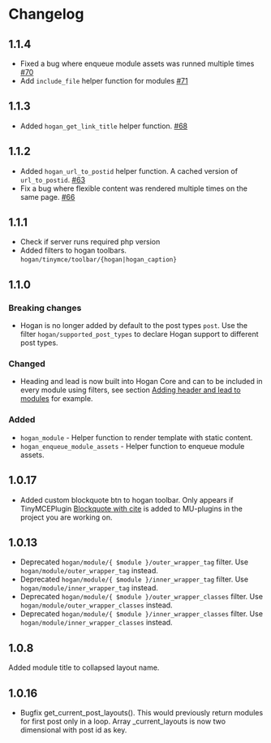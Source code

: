 # Changelog

## 1.1.4
- Fixed a bug where enqueue module assets was runned multiple times [#70](https://github.com/DekodeInteraktiv/hogan-core/pull/70)
- Add `include_file` helper function for modules [#71](https://github.com/DekodeInteraktiv/hogan-core/pull/71)

## 1.1.3
- Added `hogan_get_link_title` helper function. [#68](https://github.com/DekodeInteraktiv/hogan-core/pull/68)

## 1.1.2
- Added `hogan_url_to_postid` helper function. A cached version of `url_to_postid`. [#63](https://github.com/DekodeInteraktiv/hogan-core/pull/63)
- Fix a bug where flexible content was rendered multiple times on the same page. [#66](https://github.com/DekodeInteraktiv/hogan-core/pull/66)

## 1.1.1
- Check if server runs required php version
- Added filters to hogan toolbars. `hogan/tinymce/toolbar/{hogan|hogan_caption}`

## 1.1.0
### Breaking changes
- Hogan is no longer added by default to the post types `post`. Use the filter `hogan/supported_post_types` to declare Hogan support to different post types.

### Changed
- Heading and lead is now built into Hogan Core and can to be included in every module using filters, see section [Adding header and lead to modules](#adding-header-and-lead-to-modules) for example.

### Added
- `hogan_module` - Helper function to render template with static content.
- `hogan_enqueue_module_assets` - Helper function to enqueue module assets.

## 1.0.17
- Added custom blockquote btn to hogan toolbar. Only appears if TinyMCEPlugin [Blockquote with cite](https://github.com/DekodeInteraktiv/WP-Snippets) is added to MU-plugins in the project you are working on.

## 1.0.13
- Deprecated `hogan/module/{ $module }/outer_wrapper_tag` filter. Use `hogan/module/outer_wrapper_tag` instead.
- Deprecated `hogan/module/{ $module }/inner_wrapper_tag` filter. Use `hogan/module/inner_wrapper_tag` instead.
- Deprecated `hogan/module/{ $module }/outer_wrapper_classes` filter. Use `hogan/module/outer_wrapper_classes` instead.
- Deprecated `hogan/module/{ $module }/inner_wrapper_classes` filter. Use `hogan/module/inner_wrapper_classes` instead.

## 1.0.8
Added module title to collapsed layout name.

## 1.0.16
- Bugfix get_current_post_layouts(). This would previously return modules for first post only in a loop. Array _current_layouts is now two dimensional with post id as key.
